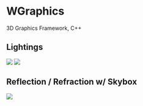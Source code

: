 # WGraphics
3D Graphics Framework, C++

## Lightings
![](images/Lighting)
![](images/SpotLight)

## Reflection / Refraction w/ Skybox
![](images/Reflection)
